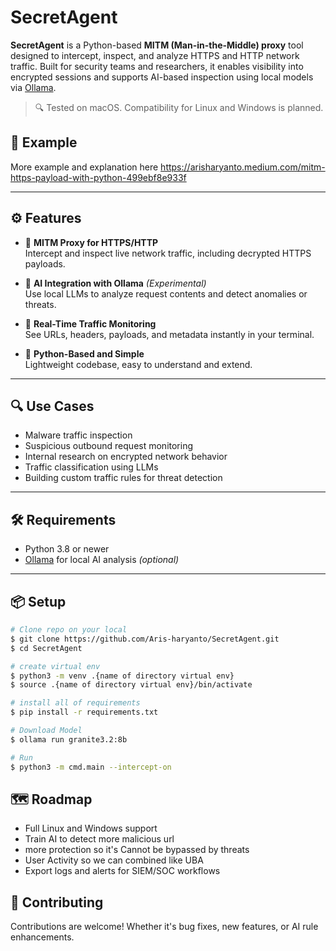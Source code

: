 # SecretAgent

**SecretAgent** is a Python-based **MITM (Man-in-the-Middle) proxy** tool designed to intercept, inspect, and analyze HTTPS and HTTP network traffic. Built for security teams and researchers, it enables visibility into encrypted sessions and supports AI-based inspection using local models via [Ollama](https://ollama.com/).

> 🔍 Tested on macOS. Compatibility for Linux and Windows is planned.

## 📖 Example
More example and explanation here https://arisharyanto.medium.com/mitm-https-payload-with-python-499ebf8e933f

---

## ⚙️ Features

- 🔐 **MITM Proxy for HTTPS/HTTP**  
  Intercept and inspect live network traffic, including decrypted HTTPS payloads.

- 🧠 **AI Integration with Ollama** *(Experimental)*  
  Use local LLMs to analyze request contents and detect anomalies or threats.

- 📡 **Real-Time Traffic Monitoring**  
  See URLs, headers, payloads, and metadata instantly in your terminal.

- 🐍 **Python-Based and Simple**  
  Lightweight codebase, easy to understand and extend.

---

## 🔍 Use Cases

- Malware traffic inspection
- Suspicious outbound request monitoring
- Internal research on encrypted network behavior
- Traffic classification using LLMs
- Building custom traffic rules for threat detection

---

## 🛠️ Requirements

- Python 3.8 or newer  
- [Ollama](https://ollama.com/) for local AI analysis *(optional)*

---

## 📦 Setup

```bash
# Clone repo on your local
$ git clone https://github.com/Aris-haryanto/SecretAgent.git
$ cd SecretAgent

# create virtual env
$ python3 -m venv .{name of directory virtual env}
$ source .{name of directory virtual env}/bin/activate

# install all of requirements
$ pip install -r requirements.txt

# Download Model
$ ollama run granite3.2:8b

# Run 
$ python3 -m cmd.main --intercept-on
```

## 🗺️ Roadmap
- Full Linux and Windows support
- Train AI to detect more malicious url 
- more protection so it's Cannot be bypassed by threats
- User Activity so we can combined like UBA
- Export logs and alerts for SIEM/SOC workflows

## 🤝 Contributing
Contributions are welcome!
Whether it's bug fixes, new features, or AI rule enhancements.
